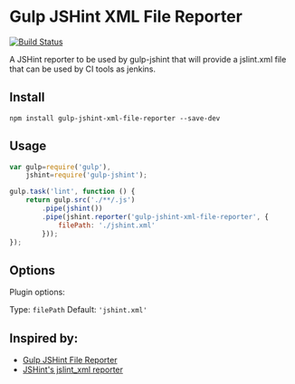 Gulp JSHint XML File Reporter
=============================
[![Build Status](https://travis-ci.org/lourenzo/gulp-jshint-xml-file-reporter.svg)](https://travis-ci.org/lourenzo/gulp-jshint-xml-file-reporter)

A JSHint reporter to be used by gulp-jshint that will provide a jslint.xml
file that can be used by CI tools as jenkins.

Install
-------

`npm install gulp-jshint-xml-file-reporter --save-dev`


Usage
-----

```javascript
var gulp=require('gulp'),
    jshint=require('gulp-jshint');

gulp.task('lint', function () {
    return gulp.src('./**/.js')
        .pipe(jshint())
        .pipe(jshint.reporter('gulp-jshint-xml-file-reporter', {
            filePath: './jshint.xml'
        }));
});
```

Options
-------

Plugin options:

Type: `filePath`
Default: `'jshint.xml'`

Inspired by:
------------

* [Gulp JSHint File Reporter](https://github.com/spenceralger/gulp-jshint-file-reporter)
* [JSHint's jslint_xml reporter](https://github.com/jshint/jshint/blob/master/src/reporters/jslint_xml.js)

